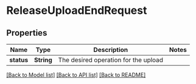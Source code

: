 # ReleaseUploadEndRequest

## Properties
Name | Type | Description | Notes
------------ | ------------- | ------------- | -------------
**status** | **String** | The desired operation for the upload | 

[[Back to Model list]](../README.md#documentation-for-models) [[Back to API list]](../README.md#documentation-for-api-endpoints) [[Back to README]](../README.md)


